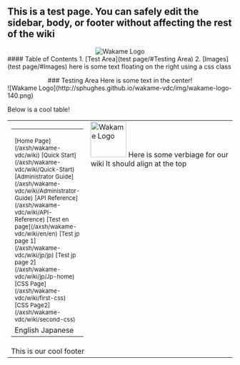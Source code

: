 ## This is a test page. You can safely edit the sidebar, body, or footer without affecting the rest of the wiki
<div align="center">
<img src="http://sphughes.github.io/wakame-vdc/img/wakame-logo-105.png" alt="Wakame Logo" />
</div>
#### Table of Contents
1. [Test Area](test page/#Testing Area)
2. [Images](test page/#Images)
<span class="float-right">here is some text floating on the right using a css class</span>  
<p>
<div align="center">
### Testing Area
Here is some text in the center!
</div>
![Wakame Logo](http://sphughes.github.io/wakame-vdc/img/wakame-logo-140.png)


Below is a cool table!


<span><table border="0" cellpadding="0" width="100%" height="100%"><tr><td width="150px"><table border="0" cellpadding="0" width="100%"><tr><td width="180px">
<!-- START OF MENU-->
<font size=2>
[Home Page](/axsh/wakame-vdc/wiki)  
[Quick Start](/axsh/wakame-vdc/wiki/Quick-Start)  
[Administrator Guide](/axsh/wakame-vdc/wiki/Administrator-Guide)  
[API Reference](/axsh/wakame-vdc/wiki/API-Reference)  
[Test en page](/axsh/wakame-vdc/wiki/en/en)  
[Test jp page 1](/axsh/wakame-vdc/wiki/jp/jp)  
[Test jp page 2](/axsh/wakame-vdc/wiki/jp/Jp-home)  
[CSS Page](/axsh/wakame-vdc/wiki/first-css)  
[CSS Page2](/axsh/wakame-vdc/wiki/second-css)  
</font>
<!-- END OF MENU--> 
</td></tr><tr><td>
<!-- START OF LANGUAGES--> 
English  
Japanese
<!-- START OF LANGUAGES-->
</td></tr></table></td><td valign="top">
<!-- START OF CONTENT-->
<span class="float-right"><img src="/axsh/wakame-vdc/wiki/images/wakame-logo.png" alt="Wakame Logo" width="80" height="80" /></span>   
Here is some verbiage for our wiki  
It should align at the top  
<!-- END OF CONTENT -->
</td></tr><tr><td colspan="2">
<!-- START OF FOOTER--> 
This is our cool footer
<!-- END OF FOOTER--> 
</td></tr></table></span>
<div align="center">

## Images
![Wakame Logo 18px](http://sphughes.github.io/wakame-vdc/img/wakame-logo-18.png) 
![Wakame Logo 35px](http://sphughes.github.io/wakame-vdc/img/wakame-logo-35.png)  
![Wakame Logo 70px](http://sphughes.github.io/wakame-vdc/img/wakame-logo-70.png)  
![Wakame Logo 105px](http://sphughes.github.io/wakame-vdc/img/wakame-logo-105.png)  
![Wakame Logo 140px](http://sphughes.github.io/wakame-vdc/img/wakame-logo-140.png)  
![Wakame Logo 210px](http://sphughes.github.io/wakame-vdc/img/wakame-logo-210.png)  
![Wakame Logo 420px](http://sphughes.github.io/wakame-vdc/img/wakame-logo.png)